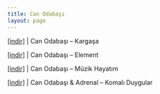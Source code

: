 ```yaml
---
title: Can Odabaşı
layout: page
---
```


<a href="https://cloud.mail.ru/public/20ca94fa9f4f/Can%20Odaba%C5%9F%C4%B1%20-%20Karga%C5%9Fa" target="_blank">[indir]</a> | Can Odabaşı &#8211; Kargaşa

<a href="https://cloud.mail.ru/public/200563a806e1/Can%20Odaba%C5%9F%C4%B1%20-%20Element" target="_blank">[indir]</a> | Can Odabaşı &#8211; Element

<a href="https://cloud.mail.ru/public/898ae09b8df8/Can%20Odaba%C5%9F%C4%B1%20-%20M%C3%BCzik%20Hayat%C4%B1m" target="_blank">[indir]</a> | Can Odabaşı &#8211; Müzik Hayatım

<a href="https://cloud.mail.ru/public/57fa95b72a82/Can%20Odaba%C5%9F%C4%B1%20%26%20Adrenal%20-%20Komal%C4%B1%20Duygular" target="_blank">[indir]</a> | Can Odabaşı & Adrenal &#8211; Komalı Duygular